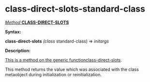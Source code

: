 class-direct-slots-standard-class
=================================

[*Method* **CLASS-DIRECT-SLOTS**]()

**Syntax:**

**class-direct-slots** *(class* standard-class) => *initargs*

**Description:**

[This is a method on the generic function]()[class-direct-slots](class-direct-slots.md).

This method returns the value which was associated with the class metaobject during initialization or reinitialization.
